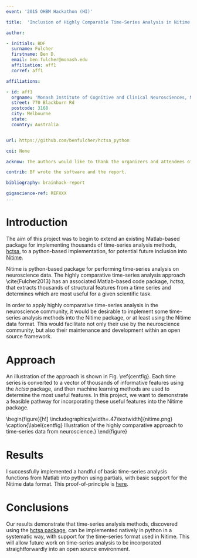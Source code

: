 ```yaml
---
event: '2015 OHBM Hackathon (HI)'

title:  'Inclusion of Highly Comparable Time-Series Analysis in Nitime'

author:

- initials: BDF
  surname: Fulcher
  firstname: Ben D.
  email: ben.fulcher@monash.edu
  affiliation: aff1
  corref: aff1

affiliations:

- id: aff1
  orgname: 'Monash Institute of Cognitive and Clinical Neurosciences, Monash University'
  street: 770 Blackburn Rd
  postcode: 3168
  city: Melbourne
  state:
  country: Australia


url: https://github.com/benfulcher/hctsa_python

coi: None

acknow: The authors would like to thank the organizers and attendees of the 2015 OHBM Hackathon.

contrib: BF wrote the software and the report.

bibliography: brainhack-report

gigascience-ref: REFXXX
...
```


# Introduction
The aim of this project was to begin to extend an existing Matlab-based package for implementing thousands of time-series analysis methods, [hctsa](https://github.com/benfulcher/hctsa), to a python-based implementation, for potential future inclusion into [Nitime](http://nipy.org/nitime/).

Nitime is python-based package for performing time-series analysis on neuroscience data. The highly comparative time-series analysis approach \cite{Fulcher2013} has an associated Matlab-based code package, *hctsa*, that extracts thousands of structural features from a time series and determines which are most useful for a given scientific task.
<!-- We are currently applying the hctsa package to EEG and fMRI datasets to determine the most useful time-series features for predicting disease labels from these types of data. -->

In order to apply highly comparative time-series analysis in the neuroscience community, it would be desirable to implement some time-series analysis methods into the Nitime package, or at least using the Nitime data format. This would facilitate not only their use by the neuroscience community, but also their maintenance and development within an open source framework.

# Approach
An illustration of the approach is shown in Fig. \ref{centfig}. Each time series is converted to a vector of thousands of informative features using the *hctsa* package, and then machine learning methods are used to determine the most useful features.
In this project, we want to demonstrate a feasible pathway for incorporating these useful features into the Nitime package.

\begin{figure}[h!]
  \includegraphics[width=.47\textwidth]{nitime.png}
  \caption{\label{centfig} Illustration of the highly comparative approach to time-series data from neuroscience.}
\end{figure}


# Results
I successfully implemented a handful of basic time-series analysis functions from Matlab into python using partials, with basic support for the Nitime data format. This proof-of-principle is [here](https://github.com/benfulcher/hctsa_python).

# Conclusions
Our results demonstrate that time-series analysis methods, discovered using the [hctsa package](https://github.com/benfulcher/hctsa), can be implemented natively in python in a systematic way, with support for the time-series format used in Nitime.
This will allow future work on time-series analysis to be incorporated straightforwardly into an open source environment.
